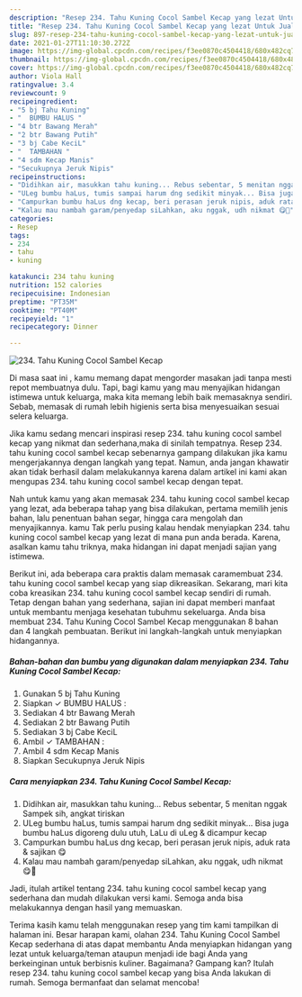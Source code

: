 ```yaml
---
description: "Resep 234. Tahu Kuning Cocol Sambel Kecap yang lezat Untuk Jualan"
title: "Resep 234. Tahu Kuning Cocol Sambel Kecap yang lezat Untuk Jualan"
slug: 897-resep-234-tahu-kuning-cocol-sambel-kecap-yang-lezat-untuk-jualan
date: 2021-01-27T11:10:30.272Z
image: https://img-global.cpcdn.com/recipes/f3ee0870c4504418/680x482cq70/234-tahu-kuning-cocol-sambel-kecap-foto-resep-utama.jpg
thumbnail: https://img-global.cpcdn.com/recipes/f3ee0870c4504418/680x482cq70/234-tahu-kuning-cocol-sambel-kecap-foto-resep-utama.jpg
cover: https://img-global.cpcdn.com/recipes/f3ee0870c4504418/680x482cq70/234-tahu-kuning-cocol-sambel-kecap-foto-resep-utama.jpg
author: Viola Hall
ratingvalue: 3.4
reviewcount: 9
recipeingredient:
- "5 bj Tahu Kuning"
- "  BUMBU HALUS "
- "4 btr Bawang Merah"
- "2 btr Bawang Putih"
- "3 bj Cabe KeciL"
- "  TAMBAHAN "
- "4 sdm Kecap Manis"
- "Secukupnya Jeruk Nipis"
recipeinstructions:
- "Didihkan air, masukkan tahu kuning... Rebus sebentar, 5 menitan nggak Sampek sih, angkat tiriskan"
- "ULeg bumbu haLus, tumis sampai harum dng sedikit minyak... Bisa juga bumbu haLus digoreng dulu utuh, LaLu di uLeg &amp; dicampur kecap"
- "Campurkan bumbu haLus dng kecap, beri perasan jeruk nipis, aduk rata &amp; sajikan 😋"
- "Kalau mau nambah garam/penyedap siLahkan, aku nggak, udh nikmat 😋🤗"
categories:
- Resep
tags:
- 234
- tahu
- kuning

katakunci: 234 tahu kuning 
nutrition: 152 calories
recipecuisine: Indonesian
preptime: "PT35M"
cooktime: "PT40M"
recipeyield: "1"
recipecategory: Dinner

---
```



![234. Tahu Kuning Cocol Sambel Kecap](https://img-global.cpcdn.com/recipes/f3ee0870c4504418/680x482cq70/234-tahu-kuning-cocol-sambel-kecap-foto-resep-utama.jpg)

Di masa  saat ini , kamu memang dapat mengorder masakan jadi tanpa mesti repot membuatnya dulu. Tapi, bagi kamu yang mau menyajikan hidangan istimewa untuk keluarga, maka kita memang lebih baik memasaknya sendiri. Sebab, memasak di rumah lebih higienis serta bisa menyesuaikan sesuai selera keluarga.

Jika kamu sedang mencari inspirasi resep 234. tahu kuning cocol sambel kecap yang nikmat dan sederhana,maka di sinilah tempatnya. Resep 234. tahu kuning cocol sambel kecap  sebenarnya gampang dilakukan jika kamu mengerjakannya dengan langkah yang tepat. Namun, anda jangan khawatir akan tidak berhasil dalam melakukannya 
karena dalam artikel ini kami akan mengupas 234. tahu kuning cocol sambel kecap dengan tepat.  



Nah untuk kamu yang akan memasak 234. tahu kuning cocol sambel kecap yang lezat, ada beberapa tahap yang bisa dilakukan, pertama memilih jenis bahan, lalu penentuan bahan segar, hingga cara mengolah dan menyajikannya. kamu Tak perlu pusing kalau hendak menyiapkan 234. tahu kuning cocol sambel kecap yang lezat di mana pun anda berada. Karena, asalkan kamu  tahu triknya, maka hidangan ini dapat menjadi sajian yang istimewa.

Berikut ini, ada beberapa cara praktis  dalam memasak caramembuat 234. tahu kuning cocol sambel kecap yang siap dikreasikan. Sekarang, mari kita coba kreasikan 234. tahu kuning cocol sambel kecap sendiri di rumah. Tetap dengan bahan yang sederhana, sajian ini dapat memberi manfaat untuk membantu menjaga kesehatan tubuhmu sekeluarga. Anda bisa membuat 234. Tahu Kuning Cocol Sambel Kecap menggunakan 8 bahan dan 4 langkah pembuatan. Berikut ini langkah-langkah untuk menyiapkan hidangannya.

<!--inarticleads1-->

##### Bahan-bahan dan bumbu yang digunakan dalam menyiapkan 234. Tahu Kuning Cocol Sambel Kecap:

1. Gunakan 5 bj Tahu Kuning
1. Siapkan  ✓ BUMBU HALUS :
1. Sediakan 4 btr Bawang Merah
1. Sediakan 2 btr Bawang Putih
1. Sediakan 3 bj Cabe KeciL
1. Ambil  ✓ TAMBAHAN :
1. Ambil 4 sdm Kecap Manis
1. Siapkan Secukupnya Jeruk Nipis




<!--inarticleads2-->

##### Cara menyiapkan 234. Tahu Kuning Cocol Sambel Kecap:

1. Didihkan air, masukkan tahu kuning... Rebus sebentar, 5 menitan nggak Sampek sih, angkat tiriskan
1. ULeg bumbu haLus, tumis sampai harum dng sedikit minyak... Bisa juga bumbu haLus digoreng dulu utuh, LaLu di uLeg &amp; dicampur kecap
1. Campurkan bumbu haLus dng kecap, beri perasan jeruk nipis, aduk rata &amp; sajikan 😋
1. Kalau mau nambah garam/penyedap siLahkan, aku nggak, udh nikmat 😋🤗




Jadi, itulah artikel tentang  234. tahu kuning cocol sambel kecap  yang sederhana dan mudah dilakukan versi kami. Semoga anda bisa melakukannya dengan hasil yang memuaskan. 

Terima kasih kamu telah menggunakan resep yang tim kami tampilkan di halaman ini. Besar harapan kami, olahan  234. Tahu Kuning Cocol Sambel Kecap sederhana di atas dapat membantu Anda menyiapkan hidangan yang lezat untuk keluarga/teman ataupun menjadi ide bagi Anda yang berkeinginan untuk berbisnis kuliner. Bagaimana? Gampang kan? Itulah resep 234. tahu kuning cocol sambel kecap yang bisa Anda lakukan di rumah. Semoga bermanfaat dan selamat mencoba!

